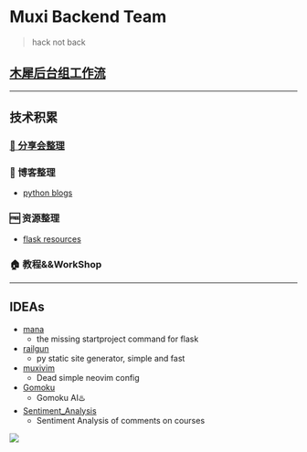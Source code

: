 # Muxi Backend Team

> hack not back

## [木犀后台组工作流](https://neo1218.github.io/muxi-backend-workflow/)

<hr/>

## 技术积累
### [📝 分享会整理](https://github.com/muxih4ck/share)
### 📒 博客整理

+ [python blogs](https://github.com/muxih4ck/pyblogs)

### 🆓 资源整理

+ [flask resources](https://github.com/muxih4ck/Flask-Resources)

### 🏠 教程&&WorkShop

<hr/>

## IDEAs

+ [mana](https://github.com/neo1218/mana)
    - the missing startproject command for flask 
+ [railgun](https://github.com/neo1218/railgun)
    - py static site generator, simple and fast
+ [muxivim](https://github.com/neo1218/MuxiVim)
    - Dead simple neovim config
+ [Gomoku](https://github.com/kasheemlew/Gomoku)
    - Gomoku AI♨️
+ [Sentiment_Analysis](https://github.com/kasheemlew/Sentiment_Analysis)
    - Sentiment Analysis of comments on courses

![](https://avatars0.githubusercontent.com/u/24355973?v=3&s=200)
